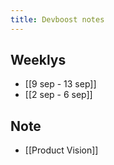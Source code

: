 ```yaml
---
title: Devboost notes
---
```

## Weeklys
- [[9 sep - 13 sep]]
- [[2 sep - 6 sep]]

## Note
- [[Product Vision]]